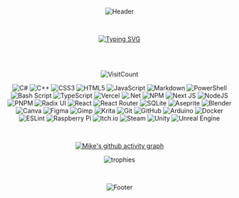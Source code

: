 <div align="center">

  <br>

  ![Header](https://capsule-render.vercel.app/api?type=waving&height=300&color=282c34&text=Hi!%20My%20name%20is%20Mike&fontAlignY=40&fontColor=e5c07b)
  
  <br>

  [![Typing SVG](https://readme-typing-svg.demolab.com?font=Geist&weight=500&size=40&duration=3000&pause=1000&color=fefefe&center=true&vCenter=true&width=435&lines=Game+Developer;App+Developer;UI%2FUX+Designer;CEO+RedFox+Studios)](https://git.io/typing-svg)

  <br>
  <br>
  
  ![VisitCount](https://komarev.com/ghpvc/?username=pilot2254&style=for-the-badge&color=282c34)
  
  ![C#](https://img.shields.io/badge/c%23-%23239120.svg?style=for-the-badge&logo=csharp&logoColor=white)
  ![C++](https://img.shields.io/badge/c++-%2300599C.svg?style=for-the-badge&logo=c%2B%2B&logoColor=white)
  ![CSS3](https://img.shields.io/badge/css3-%231572B6.svg?style=for-the-badge&logo=css3&logoColor=white)
  ![HTML5](https://img.shields.io/badge/html5-%23E34F26.svg?style=for-the-badge&logo=html5&logoColor=white)
  ![JavaScript](https://img.shields.io/badge/javascript-%23323330.svg?style=for-the-badge&logo=javascript&logoColor=%23F7DF1E)
  ![Markdown](https://img.shields.io/badge/markdown-%23000000.svg?style=for-the-badge&logo=markdown&logoColor=white)
  ![PowerShell](https://img.shields.io/badge/PowerShell-%235391FE.svg?style=for-the-badge&logo=powershell&logoColor=white)
  ![Bash Script](https://img.shields.io/badge/bash_script-%23121011.svg?style=for-the-badge&logo=gnu-bash&logoColor=white)
  ![TypeScript](https://img.shields.io/badge/typescript-%23007ACC.svg?style=for-the-badge&logo=typescript&logoColor=white)
  ![Vercel](https://img.shields.io/badge/vercel-%23000000.svg?style=for-the-badge&logo=vercel&logoColor=white)
  ![.Net](https://img.shields.io/badge/.NET-5C2D91?style=for-the-badge&logo=.net&logoColor=white)
  ![NPM](https://img.shields.io/badge/NPM-%23CB3837.svg?style=for-the-badge&logo=npm&logoColor=white)
  ![Next JS](https://img.shields.io/badge/Next-black?style=for-the-badge&logo=next.js&logoColor=white)
  ![NodeJS](https://img.shields.io/badge/node.js-6DA55F?style=for-the-badge&logo=node.js&logoColor=white)
  ![PNPM](https://img.shields.io/badge/pnpm-%234a4a4a.svg?style=for-the-badge&logo=pnpm&logoColor=f69220)
  ![Radix UI](https://img.shields.io/badge/radix%20ui-161618.svg?style=for-the-badge&logo=radix-ui&logoColor=white)
  ![React](https://img.shields.io/badge/react-%2320232a.svg?style=for-the-badge&logo=react&logoColor=%2361DAFB)
  ![React Router](https://img.shields.io/badge/React_Router-CA4245?style=for-the-badge&logo=react-router&logoColor=white)
  ![SQLite](https://img.shields.io/badge/sqlite-%2307405e.svg?style=for-the-badge&logo=sqlite&logoColor=white)
  ![Aseprite](https://img.shields.io/badge/Aseprite-FFFFFF?style=for-the-badge&logo=Aseprite&logoColor=#7D929E)
  ![Blender](https://img.shields.io/badge/blender-%23F5792A.svg?style=for-the-badge&logo=blender&logoColor=white)
  ![Canva](https://img.shields.io/badge/Canva-%2300C4CC.svg?style=for-the-badge&logo=Canva&logoColor=white)
  ![Figma](https://img.shields.io/badge/figma-%23F24E1E.svg?style=for-the-badge&logo=figma&logoColor=white)
  ![Gimp](https://img.shields.io/badge/Gimp-657D8B?style=for-the-badge&logo=gimp&logoColor=FFFFFF)
  ![Krita](https://img.shields.io/badge/Krita-203759?style=for-the-badge&logo=krita&logoColor=EEF37B)
  ![Git](https://img.shields.io/badge/git-%23F05033.svg?style=for-the-badge&logo=git&logoColor=white)
  ![GitHub](https://img.shields.io/badge/github-%23121011.svg?style=for-the-badge&logo=github&logoColor=white)
  ![Arduino](https://img.shields.io/badge/-Arduino-00979D?style=for-the-badge&logo=Arduino&logoColor=white)
  ![Docker](https://img.shields.io/badge/docker-%230db7ed.svg?style=for-the-badge&logo=docker&logoColor=white)
  ![ESLint](https://img.shields.io/badge/ESLint-4B3263?style=for-the-badge&logo=eslint&logoColor=white)
  ![Raspberry Pi](https://img.shields.io/badge/-Raspberry_Pi-C51A4A?style=for-the-badge&logo=Raspberry-Pi)
  ![Itch.io](https://img.shields.io/badge/Itch-%23FF0B34.svg?style=for-the-badge&logo=Itch.io&logoColor=white)
  ![Steam](https://img.shields.io/badge/steam-%23000000.svg?style=for-the-badge&logo=steam&logoColor=white)
  ![Unity](https://img.shields.io/badge/unity-%23000000.svg?style=for-the-badge&logo=unity&logoColor=white)
  ![Unreal Engine](https://img.shields.io/badge/unrealengine-%23313131.svg?style=for-the-badge&logo=unrealengine&logoColor=white)

  <br>

  [![Mike's github activity graph](https://github-readme-activity-graph.vercel.app/graph?username=pilot2254&custom_title=My%20contribution%20Graph&grid=true&area=true&area_color=e06c75&bg_color=282c34&hide_border=true&radius=16&color=e5c07b&line=e06c75&point=e06c75)](https://github.com/pilot2254)

  ![trophies](https://github-profile-trophy.vercel.app/?username=pilot2254&row=1&column=9&theme=onedark&no-frame=true&hide_border=true)

  <br>
  
  ![Footer](https://capsule-render.vercel.app/api?type=waving&height=300&color=282c34&text=Thanks%20for%20Visiting!&fontAlignY=60&fontColor=e5c07b&section=footer)

</div>
